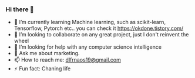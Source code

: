 ### Hi there 👋

- 🌱 I’m currently learning Machine learning, such as scikit-learn, Tensorflow, Pytorch etc.. you can check it https://okdone.tistory.com/
- 👯 I’m looking to collaborate on any great project, just I don't reinvent the wheel
- 🤔 I’m looking for help with any computer science intelligence
- 💬 Ask me about marketing.
- 📫 How to reach me: dlfrnaos19@gmail.com
- ⚡ Fun fact: Chaning life 
